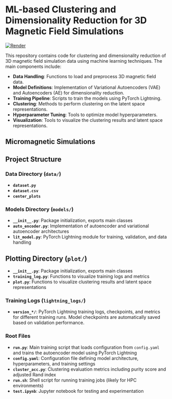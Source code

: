 # ML-based Clustering and Dimensionality Reduction for 3D Magnetic Field Simulations

[![Render](https://img.shields.io/badge/Live%20App-Render-blue?style=for-the-badge&logo=render)](https://threed-periodic-clustering.onrender.com)

This repository contains code for clustering and dimensionality reduction of 3D magnetic field simulation data using machine learning techniques. The main components include:
- **Data Handling**: Functions to load and preprocess 3D magnetic field data.
- **Model Definitions**: Implementation of Variational Autoencoders (VAE) and Autoencoders (AE) for dimensionality reduction.
- **Training Pipeline**: Scripts to train the models using PyTorch Lightning.
- **Clustering**: Methods to perform clustering on the latent space representations.
- **Hyperparameter Tuning**: Tools to optimize model hyperparameters.
- **Visualization**: Tools to visualize the clustering results and latent space representations.

## Micromagnetic Simulations


## Project Structure

### Data Directory (**`data/`**)

- **`dataset.py`**
- **`dataset.csv`**
- **`center_plots`**

### Models Directory (**`models/`**)

- **`__init__.py`**: Package initialization, exports main classes
- **`auto_encoder.py`**: Implementation of autoencoder and variational autoencoder architectures
- **`lit_model.py`**: PyTorch Lightning module for training, validation, and data handling

## Plotting Directory (**`plot/`**)

- **`__init__.py`**: Package initialization, exports main classes
- **`training_log.py`**: Functions to visualize training logs and metrics
- **`plot.py`**: Functions to visualize clustering results and latent space representations

### Training Logs (**`lightning_logs/`**)

- **`version_*/`**: PyTorch Lightning training logs, checkpoints, and metrics for different training runs. Model checkpoints are automatically saved based on validation performance.

### Root Files

- **`run.py`**: Main training script that loads configuration from `config.yaml` and trains the autoencoder model using PyTorch Lightning
- **`config.yaml`**: Configuration file defining model architecture, hyperparameters, and training settings
- **`cluster_acc.py`**: Clustering evaluation metrics including purity score and adjusted Rand index
- **`run.sh`**: Shell script for running training jobs (likely for HPC environments)
- **`test.ipynb`**: Jupyter notebook for testing and experimentation
